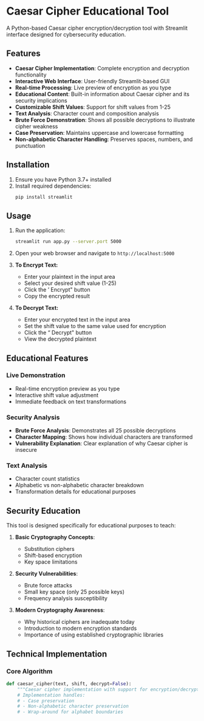 # Caesar Cipher Educational Tool

A Python-based Caesar cipher encryption/decryption tool with Streamlit interface designed for cybersecurity education.

## Features

- **Caesar Cipher Implementation**: Complete encryption and decryption functionality
- **Interactive Web Interface**: User-friendly Streamlit-based GUI
- **Real-time Processing**: Live preview of encryption as you type
- **Educational Content**: Built-in information about Caesar cipher and its security implications
- **Customizable Shift Values**: Support for shift values from 1-25
- **Text Analysis**: Character count and composition analysis
- **Brute Force Demonstration**: Shows all possible decryptions to illustrate cipher weakness
- **Case Preservation**: Maintains uppercase and lowercase formatting
- **Non-alphabetic Character Handling**: Preserves spaces, numbers, and punctuation

## Installation

1. Ensure you have Python 3.7+ installed
2. Install required dependencies:
   ```bash
   pip install streamlit
   ```

## Usage

1. Run the application:
   ```bash
   streamlit run app.py --server.port 5000
   ```

2. Open your web browser and navigate to `http://localhost:5000`

3. **To Encrypt Text:**
   - Enter your plaintext in the input area
   - Select your desired shift value (1-25)
   - Click the ’ Encrypt" button
   - Copy the encrypted result

4. **To Decrypt Text:**
   - Enter your encrypted text in the input area
   - Set the shift value to the same value used for encryption
   - Click the “ Decrypt" button
   - View the decrypted plaintext

## Educational Features

### Live Demonstration
- Real-time encryption preview as you type
- Interactive shift value adjustment
- Immediate feedback on text transformations

### Security Analysis
- **Brute Force Analysis**: Demonstrates all 25 possible decryptions
- **Character Mapping**: Shows how individual characters are transformed
- **Vulnerability Explanation**: Clear explanation of why Caesar cipher is insecure

### Text Analysis
- Character count statistics
- Alphabetic vs non-alphabetic character breakdown
- Transformation details for educational purposes

## Security Education

This tool is designed specifically for educational purposes to teach:

1. **Basic Cryptography Concepts**:
   - Substitution ciphers
   - Shift-based encryption
   - Key space limitations

2. **Security Vulnerabilities**:
   - Brute force attacks
   - Small key space (only 25 possible keys)
   - Frequency analysis susceptibility

3. **Modern Cryptography Awareness**:
   - Why historical ciphers are inadequate today
   - Introduction to modern encryption standards
   - Importance of using established cryptographic libraries

## Technical Implementation

### Core Algorithm
```python
def caesar_cipher(text, shift, decrypt=False):
    """Caesar cipher implementation with support for encryption/decryption"""
    # Implementation handles:
    # - Case preservation
    # - Non-alphabetic character preservation
    # - Wrap-around for alphabet boundaries
